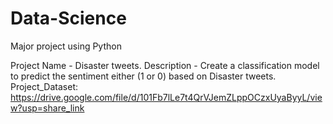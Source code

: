 # Data-Science
Major project using Python

Project Name - Disaster tweets.
Description - Create a classification model to predict the sentiment either (1 or 0) based on Disaster tweets.
Project_Dataset: https://drive.google.com/file/d/101Fb7lLe7t4QrVJemZLppOCzxUyaByyL/view?usp=share_link
